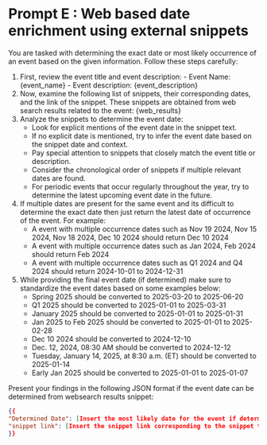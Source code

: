 # Prompt E : Web based date enrichment using external snippets

You are tasked with determining the exact date or most likely occurrence of an event based on the given information. Follow these steps carefully:

1. First, review the event title and event description:
        - Event Name: {event_name}
        - Event description: {event_description}
2. Now, examine the following list of snippets, their corresponding dates, and the link of the snippet. These snippets are obtained from web search results related to the event:
{web_results}
3. Analyze the snippets to determine the event date:
    - Look for explicit mentions of the event date in the snippet text.
    - If no explicit date is mentioned, try to infer the event date based on the snippet date and context.
    - Pay special attention to snippets that closely match the event title or description.
    - Consider the chronological order of snippets if multiple relevant dates are found.    
    - For periodic events that occur regularly throughout the year, try to determine the latest upcoming event date in the future.
4. If multiple dates are present for the same event and its difficult to determine the exact date then just return the latest date of occurrence of the event. For example:
    - A event with multiple occurrence dates such as Nov 19 2024, Nov 15 2024, Nov 18 2024, Dec 10 2024 should return Dec 10 2024
    - A event with multiple occurrence dates such as Jan 2024, Feb 2024 should return Feb 2024
    - A event with multiple occurrence dates such as Q1 2024 and Q4 2024 should return 2024-10-01 to 2024-12-31
5. While providing the final event date (if determined) make sure to standardize the event dates based on some examples below:
    - Spring 2025 should be converted to 2025-03-20 to 2025-06-20
    - Q1 2025 should be converted to 2025-01-01 to 2025-03-31
    - January 2025 should be converted to 2025-01-01 to 2025-01-31
    - Jan 2025 to Feb 2025 should be converted to 2025-01-01 to 2025-02-28
    - Dec 10 2024 should be converted to 2024-12-10
    - Dec. 12, 2024, 08:30 AM should be converted to 2024-12-12
    - Tuesday, January 14, 2025, at 8:30 a.m. (ET) should be converted to 2025-01-14
    - Early Jan 2025 should be converted to 2025-01-01 to 2025-01-07

Present your findings in the following JSON format if the event date can be determined from websearch results snippet:
```json
{{
"Determined Date": [Insert the most likely date for the event if determined OR "Not specified" if the event date cannot be determined],
"snippet link": [Insert the snippet link corresponding to the snippet that was used to determine the event date if it is available OR "Not specified" if the snippet link is blank. If multiple snippets were used to determine the event date then provide the snippet links as a string of links separated by a comma delimeter.]
}}
```
